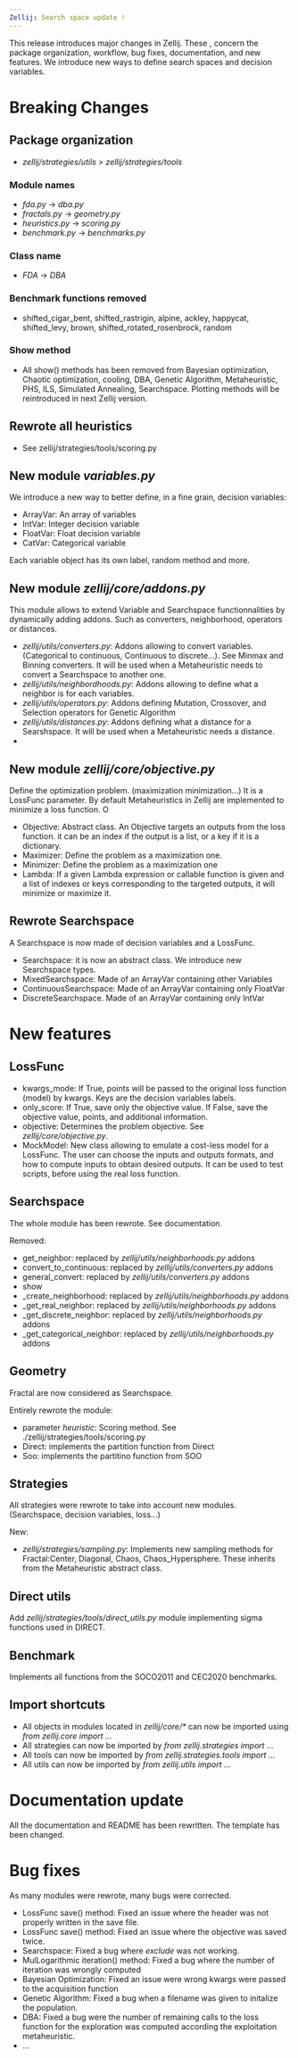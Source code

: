 ```yaml
---
Zellij: Search space update !
---
```


This release introduces major changes in Zellij. These , concern the package organization, workflow, bug fixes, documentation, and new features. We introduce new ways to define  search spaces and decision variables.

# Breaking Changes

## Package organization

- _zellij/strategies/utils_ > _zellij/strategies/tools_

### Module names

- _fda.py_ -> _dba.py_
- _fractals.py_ -> _geometry.py_
- _heuristics.py_ -> _scoring.py_
- _benchmark.py_ -> _benchmarks.py_

### Class name

- _FDA_ -> _DBA_

### Benchmark functions removed

- shifted_cigar_bent, shifted_rastrigin, alpine, ackley, happycat, shifted_levy, brown, shifted_rotated_rosenbrock, random

### Show method

- All show() methods has been removed from Bayesian optimization, Chaotic optimization, cooling, DBA, Genetic Algorithm, Metaheuristic, PHS, ILS, Simulated Annealing, Searchspace. Plotting methods will be reintroduced in next Zellij version.

## Rewrote all heuristics

- See zellij/strategies/tools/scoring.py

## New module _variables.py_
We introduce a new way to better define, in a fine grain, decision  variables:

- ArrayVar: An array of variables
- IntVar: Integer decision variable
- FloatVar: Float decision variable
- CatVar: Categorical variable

Each variable object has its own label, random method and more.

## New module _zellij/core/addons.py_
This module allows to extend Variable and Searchspace functionnalities by dynamically adding addons. Such as converters, neighborhood, operators or distances.

- _zellij/utils/converters.py_: Addons allowing to convert variables. (Categorical to continuous, Continuous to discrete...). See Minmax and Binning converters. It will be used when a Metaheuristic needs to convert a Searchspace to another one.
- _zellij/utils/neighbordhoods.py_: Addons allowing to define what a neighbor is for each variables.
- _zellij/utils/operators.py_: Addons defining Mutation, Crossover, and Selection operators for Genetic Algorithm
- _zellij/utils/distances.py_: Addons defining what a distance for a Searshspace. It will be used when a Metaheuristic needs a distance.
-

## New module _zellij/core/objective.py_
Define the optimization problem. (maximization minimization...) It is a LossFunc parameter. By default Metaheuristics in Zellij are implemented to minimize a loss function. O

- Objective: Abstract class. An Objective targets an outputs from the loss function. it can be an index if the output is a list, or a key if it is a dictionary.
- Maximizer: Define the problem as a maximization one.
- Minimizer: Define the problem as a maximization one
- Lambda: If a given Lambda expression or callable function is given and a list of indexes or keys corresponding to the targeted outputs, it will minimize or maximize it.

## Rewrote Searchspace

A Searchspace is now made of decision variables and a LossFunc.

- Searchspace: it is now an abstract class. We introduce new Searchspace types.
-  MixedSearchspace: Made of an ArrayVar containing other Variables
- ContinuousSearchspace: Made of an ArrayVar containing only FloatVar
- DiscreteSearchspace. Made of an ArrayVar containing only IntVar

# New features

## LossFunc

- kwargs_mode: If True, points will be passed to the original loss function (model) by kwargs. Keys are the decision variables labels.
- only_score: If True, save only the objective value. If False, save the objective value, points, and additional information.
- objective: Determines the problem objective. See _zellij/core/objective.py_.
- MockModel: New class allowing to emulate a  cost-less model for a LossFunc. The user can choose the inputs and outputs formats, and how to compute inputs to obtain desired outputs. It can be used to test scripts, before using the real loss function.

## Searchspace

The whole module has been rewrote. See documentation.

Removed:

- get_neighbor: replaced by _zellij/utils/neighborhoods.py_ addons
- convert_to_continuous: replaced by _zellij/utils/converters.py_ addons
- general_convert: replaced by _zellij/utils/converters.py_ addons
- show
- _create_neighborhood: replaced by _zellij/utils/neighborhoods.py_ addons
- _get_real_neighbor: replaced by _zellij/utils/neighborhoods.py_ addons
- _get_discrete_neighbor: replaced by _zellij/utils/neighborhoods.py_ addons
- _get_categorical_neighbor: replaced by _zellij/utils/neighborhoods.py_ addons

## Geometry

Fractal are now considered as Searchspace.

Entirely rewrote the module:

- parameter _heuristic_: Scoring method. See ./zellij/strategies/tools/scoring.py
- Direct: implements the partition function from Direct
- Soo: implements the partitino function from SOO

## Strategies

All strategies were rewrote to take into account new modules. (Searchspace, decision variables, loss...)

New:

- _zellij/strategies/sampling.py_: Implements new sampling methods for Fractal:Center, Diagonal, Chaos, Chaos_Hypersphere. These inherits from the Metaheuristic abstract class.

## Direct utils
Add _zellij/strategies/tools/direct_utils.py_ module implementing sigma functions used in DIRECT.

## Benchmark

Implements all functions from the SOCO2011 and CEC2020 benchmarks.

## Import shortcuts

- All objects in modules located in _zellij/core/*_ can now be imported using _from zellij.core import ..._
- All strategies can now be imported by _from zellij.strategies import ..._
- All tools can now be imported by _from zellij.strategies.tools import ..._
- All utils can now be imported by _from zellij.utils import ..._

# Documentation update

All the documentation and README has been rewritten. The template has been changed.

# Bug fixes

As many modules were rewrote, many bugs were corrected.

- LossFunc save() method: Fixed an issue where the header was not properly written in the save file.
- LossFunc save() method: Fixed an issue where the objective was saved twice.
- Searchspace: Fixed a bug where _exclude_ was not working.
- MulLogarithmic iteration() method: Fixed a bug where the number of iteration was wrongly computed
- Bayesian Optimization: Fixed an issue were wrong kwargs were passed to the acquisition function
- Genetic Algorithm: Fixed a bug when a filename was given to initalize the population.
- DBA: Fixed a bug were the number of remaining calls to the loss function for the exploration was computed according the exploitation metaheuristic.
- ...
